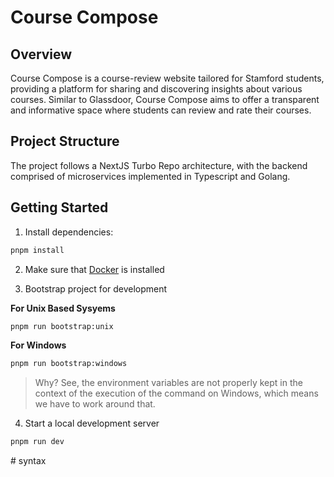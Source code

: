 # Course Compose

## Overview

Course Compose is a course-review website tailored for Stamford students, providing a platform for sharing and discovering insights about various courses. Similar to Glassdoor, Course Compose aims to offer a transparent and informative space where students can review and rate their courses.

## Project Structure

The project follows a NextJS Turbo Repo architecture, with the backend comprised of microservices implemented in Typescript and Golang.

## Getting Started

1. Install dependencies: 
```bash
pnpm install
```

2. Make sure that [Docker](https://www.docker.com/get-started/) is installed

3. Bootstrap project for development

**For Unix Based Sysyems**
```bash
pnpm run bootstrap:unix
```

**For Windows**
```bash
pnpm run bootstrap:windows
```

> Why? See, the environment variables are not properly kept in the context of the execution of the command on Windows, which means we have to work around that.

4. Start a local development server
```bash
pnpm run dev
```

#   s y n t a x  
 